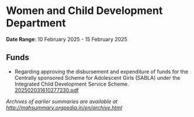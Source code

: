 # Women and Child Development Department

**Date Range**: 10 February 2025 - 15 February 2025


## Funds
- Regarding approving the disbursement and expenditure of funds for the Centrally sponsored Scheme for Adolescent Girls (SABLA) under the Integrated Child Development Service Scheme.\
  [202502031610277230.pdf](https://gr.maharashtra.gov.in/Site/Upload/Government%20Resolutions/English/202502031610277230.pdf)


*Archives of earlier summaries are available at http://mahsummary.orgpedia.in/en/archive.html*